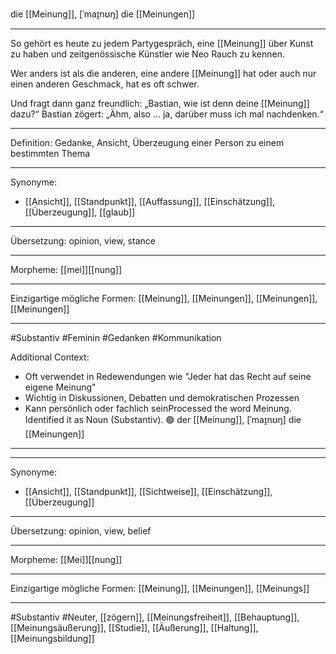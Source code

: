 die [[Meinung]], [ˈmaɪ̯nʊŋ]
die [[Meinungen]]

---
So gehört es heute zu jedem Partygespräch, eine [[Meinung]] über Kunst zu haben und zeitgenössische Künstler wie Neo Rauch zu kennen.

Wer anders ist als die anderen, eine andere [[Meinung]] hat oder auch nur einen anderen Geschmack, hat es oft schwer.

Und fragt dann ganz freundlich: „Bastian, wie ist denn deine [[Meinung]] dazu?“ 
Bastian zögert: „Ähm, also … ja, darüber muss ich mal nachdenken.“ 

---

Definition: Gedanke, Ansicht, Überzeugung einer Person zu einem bestimmten Thema

---
Synonyme:
- [[Ansicht]], [[Standpunkt]], [[Auffassung]], [[Einschätzung]], [[Überzeugung]], [[glaub]]

---
Übersetzung: opinion, view, stance

---
Morpheme:
[[mei]][[nung]]

---
Einzigartige mögliche Formen: [[Meinung]], [[Meinungen]], [[Meinungen]], [[Meinungen]]

---
#Substantiv #Feminin #Gedanken #Kommunikation

Additional Context:
- Oft verwendet in Redewendungen wie "Jeder hat das Recht auf seine eigene Meinung"
- Wichtig in Diskussionen, Debatten und demokratischen Prozessen
- Kann persönlich oder fachlich seinProcessed the word Meinung. Identified it as Noun (Substantiv). 🟢 der [[Meinung]], [ˈmaɪ̯nʊŋ]
die [[Meinungen]]


---


---
Synonyme:
- [[Ansicht]], [[Standpunkt]], [[Sichtweise]], [[Einschätzung]], [[Überzeugung]]

---
Übersetzung: opinion, view, belief

---
Morpheme:
[[Mei]][[nung]]

---
Einzigartige mögliche Formen: [[Meinung]], [[Meinungen]], [[Meinungs]]

---
#Substantiv #Neuter, [[zögern]], [[Meinungsfreiheit]], [[Behauptung]], [[Meinungsäußerung]], [[Studie]], [[Äußerung]], [[Haltung]], [[Meinungsbildung]]